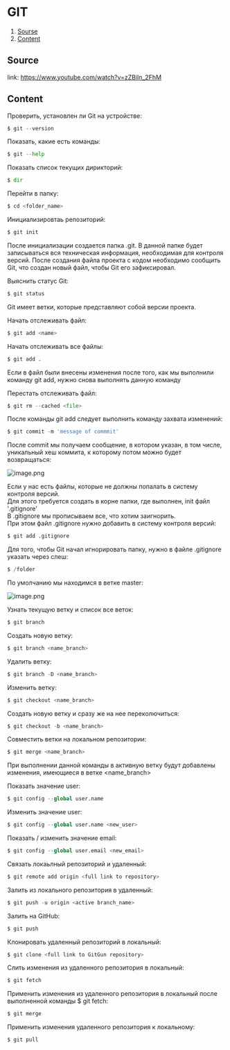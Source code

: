 # GIT

1. [Sourse](#source)
2. [Content](#content)

## <a name="source">Source</a>

link: https://www.youtube.com/watch?v=zZBiln_2FhM


## <a name="content">Content</a>

Проверить, установлен ли Git на устройстве:
```python
$ git --version
```

Показать, какие есть команды:
```python
$ git --help
```

Показать список текущих дирикторий:
```python
$ dir
```

Перейти в папку:
```python
$ cd <folder_name>
```

Инициализировтаь репозиторий:
```python
$ git init
```

После инициализации создается папка .git. В данной папке будет записываться вся техническая информация, необходимая для контроля версий.
После создания файла проекта с кодом необходимо сообщить Git, что создан новый файл, чтобы Git его зафиксировал.

Выяснить статус Git:
```python
$ git status
```

Git имеет ветки, которые представляют собой версии проекта.

Начать отслеживать файл:
```python
$ git add <name>
```

Начать отслеживать все файлы:
```python
$ git add .
```

Если в файл были внесены изменения после того, как мы выполнили команду git add, нужно снова выполнять данную команду

Перестать отслеживать файл:
```python
$ git rm --cached <file>
```

После команды git add следует выполнить команду захвата изменений:
```python
$ git commit -m 'message of commmit'
```

После commit мы получаем сообщение, в котором указан, в том числе, уникальный хеш коммита, к которому потом можно будет возвращаться:

![image.png](attachment:image.png)

Если у нас есть файлы, которые не должны попалать в систему контроля версий.<br/>
Для этого требуется создать в корне папки, где выполнен, init файл '.gitignore'<br/>
В .gitignore мы прописываем все, что хотим заигнорить.<br/>
При этом файл .gitignore нужно добавить в систему контроля версий: 
```python
$ git add .gitignore
```

Для того, чтобы Git начал игнорировать папку, нужно в файле .gitignore указать через слеш:
```python
$ /folder
```

По умолчанию мы находимся в ветке master:

![image.png](attachment:image.png)

Узнать текущую ветку и список все веток:
```python
$ git branch
```

Создать новую ветку:
```python
$ git branch <name_branch>
```

Удалить ветку:
```python
$ git branch -D <name_branch>
```

Изменить ветку:
```python
$ git checkout <name_branch>
```

Создать новую ветку и сразу же на нее переколючиться:
```python
$ git checkout -b <name_branch>
```

Совместить ветки на локальном репозитории:
```python
$ git merge <name_branch>
```

При выполнении данной команды в активную ветку будут добавлены изменения, имеющиеся в ветке <name_branch>

Показать значение user:
```python
$ git config --global user.name
```

Изменить значение user:
```python
$ git config --global user.name <new_user>
```

Показать / изменить значение email:
```python
$ git config --global user.email <new_email>
```

Связать локаьлный репозиторий и удаленный:
```python
$ git remote add origin <full link to repository>
```

Залить из локального репозитория в удаленный:
```python
$ git push -u origin <active branch_name>
```

Залить на GitHub:
```python
$ git push
```

Клонировать удаленный репозиторий в локальный:
```python
$ git clone <full link to GitGun repository>
```

Слить изменения из удаленного репозитория в локальный:
```python
$ git fetch
```

Применить изменения из удаленного репозитория в локальный после выполненной команды $ git fetch:
```python
$ git merge
```

Применить изменения удаленного репозитория к локальному:
```python
$ git pull
```
